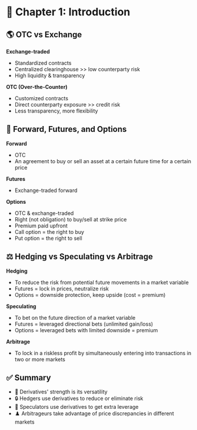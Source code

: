 # 📖 Chapter 1: Introduction

## 🌎 OTC vs Exchange
**Exchange-traded**
  - Standardized contracts
  - Centralized clearinghouse >> low counterparty risk
  - High liquidity & transparency

**OTC (Over-the-Counter)**
  - Customized contracts
  - Direct counterparty exposure >> credit risk
  - Less transparency, more flexibility

## 🔑 Forward, Futures, and Options
**Forward**
  - OTC
  - An agreement to buy or sell an asset at a certain future time for a certain price
  
**Futures**
  - Exchange-traded forward
  
**Options**
  - OTC & exchange-traded
  - Right (not obligation) to buy/sell at strike price
  - Premium paid upfront
  - Call option = the right to buy
  - Put option = the right to sell

## ⚖️  Hedging vs Speculating vs Arbitrage
**Hedging**
  - To reduce the risk from potential future movements in a market variable
  - Futures = lock in prices, neutralize risk
  - Options = downside protection, keep upside (cost = premium)
  
**Speculating**
  - To bet on the future direction of a market variable
  - Futures = leveraged directional bets (unlimited gain/loss)
  - Options = leveraged bets with limited downside = premium
  
**Arbitrage**
  - To lock in a riskless profit by simultaneously entering into transactions in two or more markets

## ✅ Summary
- 💪 Derivatives' strength is its versatility
- 🔒 Hedgers use derivatives to reduce or eliminate risk
- 🎲 Speculators use derivatives to get extra leverage
- ♟️ Arbitrageurs take advantage of price discrepancies in different markets
